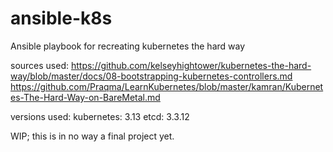 # ansible-k8s
Ansible playbook for recreating kubernetes the hard way

sources used:
https://github.com/kelseyhightower/kubernetes-the-hard-way/blob/master/docs/08-bootstrapping-kubernetes-controllers.md
https://github.com/Praqma/LearnKubernetes/blob/master/kamran/Kubernetes-The-Hard-Way-on-BareMetal.md

versions used:
kubernetes: 3.13
etcd:       3.3.12

WIP; this is in no way a final project yet.
